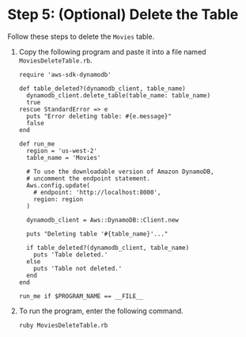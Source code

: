 # Step 5: \(Optional\) Delete the Table<a name="GettingStarted.Ruby.05"></a>

 Follow these steps to delete the `Movies` table\.

1. Copy the following program and paste it into a file named `MoviesDeleteTable.rb`\.

   ```
   require 'aws-sdk-dynamodb'
   
   def table_deleted?(dynamodb_client, table_name)
     dynamodb_client.delete_table(table_name: table_name)
     true
   rescue StandardError => e
     puts "Error deleting table: #{e.message}"
     false
   end
   
   def run_me
     region = 'us-west-2'
     table_name = 'Movies'
   
     # To use the downloadable version of Amazon DynamoDB,
     # uncomment the endpoint statement.
     Aws.config.update(
       # endpoint: 'http://localhost:8000',
       region: region
     )
     
     dynamodb_client = Aws::DynamoDB::Client.new
   
     puts "Deleting table '#{table_name}'..."
   
     if table_deleted?(dynamodb_client, table_name)
       puts 'Table deleted.'
     else
       puts 'Table not deleted.'
     end
   end
   
   run_me if $PROGRAM_NAME == __FILE__
   ```

1. To run the program, enter the following command\.

   `ruby MoviesDeleteTable.rb`
